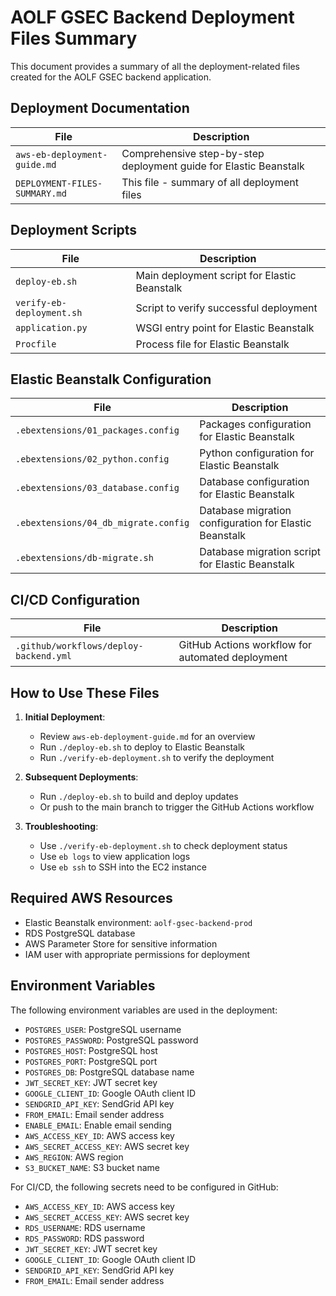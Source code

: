 # AOLF GSEC Backend Deployment Files Summary

This document provides a summary of all the deployment-related files created for the AOLF GSEC backend application.

## Deployment Documentation

| File | Description |
|------|-------------|
| `aws-eb-deployment-guide.md` | Comprehensive step-by-step deployment guide for Elastic Beanstalk |
| `DEPLOYMENT-FILES-SUMMARY.md` | This file - summary of all deployment files |

## Deployment Scripts

| File | Description |
|------|-------------|
| `deploy-eb.sh` | Main deployment script for Elastic Beanstalk |
| `verify-eb-deployment.sh` | Script to verify successful deployment |
| `application.py` | WSGI entry point for Elastic Beanstalk |
| `Procfile` | Process file for Elastic Beanstalk |

## Elastic Beanstalk Configuration

| File | Description |
|------|-------------|
| `.ebextensions/01_packages.config` | Packages configuration for Elastic Beanstalk |
| `.ebextensions/02_python.config` | Python configuration for Elastic Beanstalk |
| `.ebextensions/03_database.config` | Database configuration for Elastic Beanstalk |
| `.ebextensions/04_db_migrate.config` | Database migration configuration for Elastic Beanstalk |
| `.ebextensions/db-migrate.sh` | Database migration script for Elastic Beanstalk |

## CI/CD Configuration

| File | Description |
|------|-------------|
| `.github/workflows/deploy-backend.yml` | GitHub Actions workflow for automated deployment |

## How to Use These Files

1. **Initial Deployment**:
   - Review `aws-eb-deployment-guide.md` for an overview
   - Run `./deploy-eb.sh` to deploy to Elastic Beanstalk
   - Run `./verify-eb-deployment.sh` to verify the deployment

2. **Subsequent Deployments**:
   - Run `./deploy-eb.sh` to build and deploy updates
   - Or push to the main branch to trigger the GitHub Actions workflow

3. **Troubleshooting**:
   - Use `./verify-eb-deployment.sh` to check deployment status
   - Use `eb logs` to view application logs
   - Use `eb ssh` to SSH into the EC2 instance

## Required AWS Resources

- Elastic Beanstalk environment: `aolf-gsec-backend-prod`
- RDS PostgreSQL database
- AWS Parameter Store for sensitive information
- IAM user with appropriate permissions for deployment

## Environment Variables

The following environment variables are used in the deployment:

- `POSTGRES_USER`: PostgreSQL username
- `POSTGRES_PASSWORD`: PostgreSQL password
- `POSTGRES_HOST`: PostgreSQL host
- `POSTGRES_PORT`: PostgreSQL port
- `POSTGRES_DB`: PostgreSQL database name
- `JWT_SECRET_KEY`: JWT secret key
- `GOOGLE_CLIENT_ID`: Google OAuth client ID
- `SENDGRID_API_KEY`: SendGrid API key
- `FROM_EMAIL`: Email sender address
- `ENABLE_EMAIL`: Enable email sending
- `AWS_ACCESS_KEY_ID`: AWS access key
- `AWS_SECRET_ACCESS_KEY`: AWS secret key
- `AWS_REGION`: AWS region
- `S3_BUCKET_NAME`: S3 bucket name

For CI/CD, the following secrets need to be configured in GitHub:

- `AWS_ACCESS_KEY_ID`: AWS access key
- `AWS_SECRET_ACCESS_KEY`: AWS secret key
- `RDS_USERNAME`: RDS username
- `RDS_PASSWORD`: RDS password
- `JWT_SECRET_KEY`: JWT secret key
- `GOOGLE_CLIENT_ID`: Google OAuth client ID
- `SENDGRID_API_KEY`: SendGrid API key
- `FROM_EMAIL`: Email sender address 